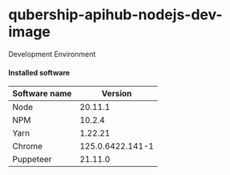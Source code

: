 # qubership-apihub-nodejs-dev-image

Development Environment

#### Installed software
| Software name | Version          |
|---------------|------------------|
| Node          | 20.11.1          |
| NPM           | 10.2.4           |
| Yarn          | 1.22.21          |
| Chrome        | 125.0.6422.141-1 |
| Puppeteer     | 21.11.0          |
